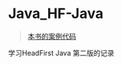 # Java_HF-Java
> [本书的案例代码](https://github.com/bethrobson/Head-First-Java)

学习HeadFirst Java 第二版的记录



